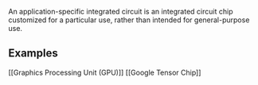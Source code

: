 An application-specific integrated circuit is an integrated circuit chip customized for a particular use, rather than intended for general-purpose use.

## Examples

[[Graphics Processing Unit (GPU)]]
[[Google Tensor Chip]]
